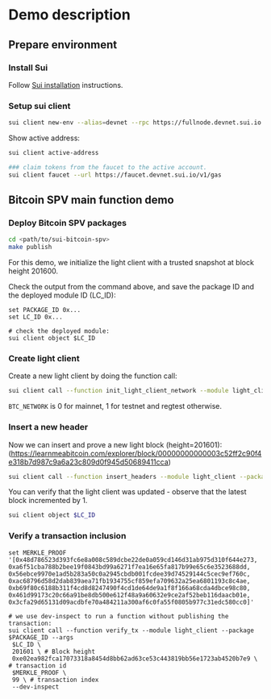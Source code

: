 # Demo description

## Prepare environment

### Install Sui

Follow [Sui installation](https://docs.sui.io/guides/developer/getting-started/sui-install) instructions.

### Setup sui client

```sh
sui client new-env --alias=devnet --rpc https://fullnode.devnet.sui.io:443
```

Show active address:

```sh
sui client active-address

### claim tokens from the faucet to the active account.
sui client faucet --url https://faucet.devnet.sui.io/v1/gas
```

## Bitcoin SPV main function demo

### Deploy Bitcoin SPV packages

```sh
cd <path/to/sui-bitcoin-spv>
make publish 
```

For this demo, we initialize the light client with a trusted snapshot at block height 201600.

Check the output from the command above, and save the package ID and the deployed module ID (LC_ID):

```fish
set PACKAGE_ID 0x...
set LC_ID 0x...

# check the deployed module:
sui client object $LC_ID
```

### Create light client

Create a new light client by doing the function call:

```sh
sui client call --function init_light_client_network --module light_client --package $PACKAGE_ID --gas-budget 100000000 --args $BTC_NETWORK 0 $INIT_HEADERS 0
```

`BTC_NETWORK` is 0 for mainnet, 1 for testnet and regtest otherwise.

### Insert a new header

Now we can insert and prove a new light block (height=201601): (<https://learnmeabitcoin.com/explorer/block/00000000000003c52ff2c90f4e318b7d987c9a6a23c809d0f945d50689411cca>)

```sh
sui client call --function insert_headers --module light_client --package $PACKAGE_ID --gas-budget 10000000 --args $LC_ID '[0x01000000d09acdf9c9959a1754da9dae916e70bef9f131ad30ef8be2a50300000000000019381ca69a6a9274670e7bc35c2bf40997b502643a780e4c076572d0844daf8281946b50087e051acaf7bf51]'
```

You can verify that the light client was updated - observe that the latest block incremented by 1.

```sh
sui client object $LC_ID
```

### Verify a transaction inclusion

```fish
set MERKLE_PROOF '[0x48d786523d393fc6e8a008c589dcbe22de0a059cd146d31ab975d310f644e273, 0xa6f51cba788b2bee19f0843bd99a6271f7ea16e65fa817b99e65c6e3523688dd, 0x56ebce9970e1ad5b283a50c0a2945cbdb001fcdee39d74529144c5cec9ef760c, 0xac68796d58d2dab839aea71fb1934755cf859efa709632a25ea6801193c8c4ae, 0xb69f80c6188b311f4cd8d8247490f4cd1de64de9a1f8f166a68cda4dbce98c80, 0x461d99173c20c66a91be8db500e612f48a9a60632e9ce2af52beb116daacb01e, 0x3cfa29d65131d09acdbfe70a484211a300af6c0fa55f0805b977c31edc580cc0]'

# we use dev-inspect to run a function without publishing the transaction:
sui client call --function verify_tx --module light_client --package $PACKAGE_ID --args
 $LC_ID \
 201601 \ # Block height
 0xe02ea982fca17073318a8454d8bb62ad63ce53c443819bb56e1723ab4520b7e9 \ # transaction id
 $MERKLE_PROOF \
 99 \ # transaction index
 --dev-inspect
```
